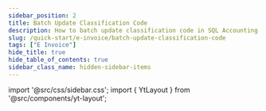 ```yaml
---
sidebar_position: 2
title: Batch Update Classification Code
description: How to batch update classification code in SQL Accounting
slug: /quick-start/e-invoice/batch-update-classification-code
tags: ["E Invoice"]
hide_title: true 
hide_table_of_contents: true
sidebar_class_name: hidden-sidebar-items
---
```


import '@src/css/sidebar.css';
import { YtLayout } from '@src/components/yt-layout';

<YtLayout 
    videoId="DxG6Okbn3e4"
/>  

